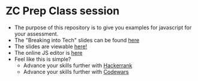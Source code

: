 # ZC Prep Class session
* The purpose of this repository is to give you examples for javascript for your assessment.
* The "Breaking into Tech" slides can be found [here](https://git-leon.github.io/myslides/zipcodeevents-breaking-into-tech.html#/)
* The slides are viewable [here!](https://git-leon.github.io/myslides/zcpreparations-applicantprepclass.html#/)
* The online JS editor is [here](https://www.webtoolkitonline.com/javascript-tester.html)
* Feel like this is simple?
  * Advance your skills further with [Hackerrank](https://www.hackerrank.com/dashboard)
  * Advance your skills further with [Codewars](https://www.codewars.com/dashboard)
